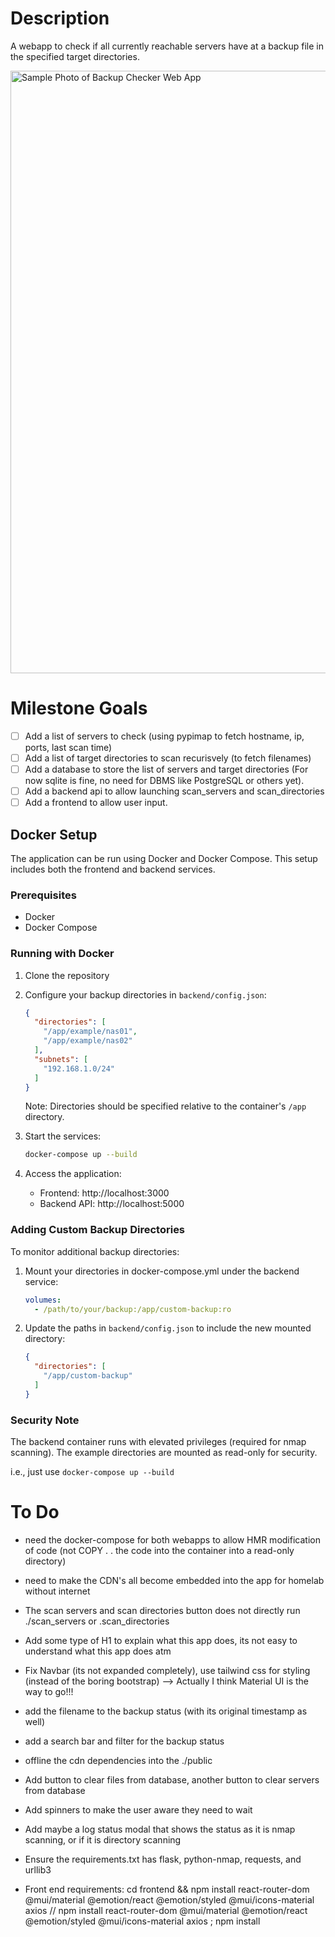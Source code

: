 # Description

A webapp to check if all currently reachable servers have at a backup file in the specified target directories.

<img width="964" alt="Sample Photo of Backup Checker Web App" src="https://github.com/user-attachments/assets/7a4b66d0-8c36-4955-ba20-2c488b73a7a6">

# Milestone Goals

- [ ] Add a list of servers to check (using pypimap to fetch hostname, ip, ports, last scan time)
- [ ] Add a list of target directories to scan recurisvely (to fetch filenames)
- [ ] Add a database to store the list of servers and target directories (For now sqlite is fine, no need for DBMS like PostgreSQL or others yet).
- [ ] Add a backend api to allow launching scan_servers and scan_directories
- [ ] Add a frontend to allow user input.

## Docker Setup

The application can be run using Docker and Docker Compose. This setup includes both the frontend and backend services.

### Prerequisites

- Docker
- Docker Compose

### Running with Docker

1. Clone the repository
2. Configure your backup directories in `backend/config.json`:
   ```json
   {
     "directories": [
       "/app/example/nas01",
       "/app/example/nas02"
     ],
     "subnets": [
       "192.168.1.0/24"
     ]
   }
   ```
   Note: Directories should be specified relative to the container's `/app` directory.

3. Start the services:
   ```bash
   docker-compose up --build
   ```

4. Access the application:
   - Frontend: http://localhost:3000
   - Backend API: http://localhost:5000

### Adding Custom Backup Directories

To monitor additional backup directories:

1. Mount your directories in docker-compose.yml under the backend service:
   ```yaml
   volumes:
     - /path/to/your/backup:/app/custom-backup:ro
   ```

2. Update the paths in `backend/config.json` to include the new mounted directory:
   ```json
   {
     "directories": [
       "/app/custom-backup"
     ]
   }
   ```

### Security Note

The backend container runs with elevated privileges (required for nmap scanning). The example directories are mounted as read-only for security.

i.e., just use ```docker-compose up --build```







# To Do

* need the docker-compose for both webapps to allow HMR modification of code (not COPY . . the code into the container into a read-only directory)

* need to make the CDN's all become embedded into the app for homelab without internet

* The scan servers and scan directories button does not directly run ./scan_servers or .scan_directories

* Add some type of H1 to explain what this app does, its not easy to understand what this app does atm

* Fix Navbar (its not expanded completely), use tailwind css for styling (instead of the boring bootstrap) --> Actually I think Material UI is the way to go!!!

* add the filename to the backup status (with its original timestamp as well)

* add a search bar and filter for the backup status

* offline the cdn dependencies into the ./public

* Add button to clear files from database, another button to clear servers from database

* Add spinners to make the user aware they need to wait

* Add maybe a log status modal that shows the status as it is nmap scanning, or if it is directory scanning

* Ensure the requirements.txt has flask, python-nmap, requests, and urllib3

* Front end requirements: cd frontend && npm install react-router-dom @mui/material @emotion/react @emotion/styled @mui/icons-material axios // npm install react-router-dom @mui/material @emotion/react @emotion/styled @mui/icons-material axios ; npm install
